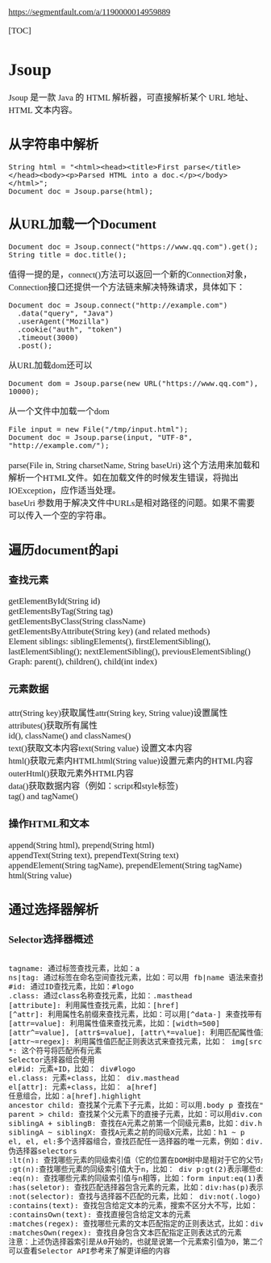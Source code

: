 <span  style="font-family: Simsun,serif; font-size: 17px; ">

https://segmentfault.com/a/1190000014959889

[TOC]

# Jsoup

Jsoup 是一款 Java 的 HTML 解析器，可直接解析某个 URL 地址、HTML 文本内容。

## 从字符串中解析

~~~
String html = "<html><head><title>First parse</title></head><body><p>Parsed HTML into a doc.</p></body></html>";
Document doc = Jsoup.parse(html);
~~~

## 从URL加载一个Document

~~~
Document doc = Jsoup.connect("https://www.qq.com").get();
String title = doc.title();
~~~

值得一提的是，connect()方法可以返回一个新的Connection对象，Connection接口还提供一个方法链来解决特殊请求，具体如下：

~~~
Document doc = Jsoup.connect("http://example.com")
  .data("query", "Java")
  .userAgent("Mozilla")
  .cookie("auth", "token")
  .timeout(3000)
  .post();
~~~

从URL加载dom还可以

~~~
Document dom = Jsoup.parse(new URL("https://www.qq.com"), 10000);
~~~

从一个文件中加载一个dom

~~~
File input = new File("/tmp/input.html");
Document doc = Jsoup.parse(input, "UTF-8", "http://example.com/");
~~~

parse(File in, String charsetName, String baseUri) 这个方法用来加载和解析一个HTML文件。如在加载文件的时候发生错误，将抛出IOException，应作适当处理。 <br> baseUri 参数用于解决文件中URLs是相对路径的问题。如果不需要可以传入一个空的字符串。

## 遍历document的api

### 查找元素
getElementById(String id)   
getElementsByTag(String tag)   
getElementsByClass(String className)   
getElementsByAttribute(String key) (and related methods)   
Element siblings: siblingElements(), firstElementSibling(), lastElementSibling(); nextElementSibling(), previousElementSibling()   
Graph: parent(), children(), child(int index)

### 元素数据
attr(String key)获取属性attr(String key, String value)设置属性   
attributes()获取所有属性   
id(), className() and classNames()   
text()获取文本内容text(String value) 设置文本内容   
html()获取元素内HTMLhtml(String value)设置元素内的HTML内容   
outerHtml()获取元素外HTML内容   
data()获取数据内容（例如：script和style标签)   
tag() and tagName()

### 操作HTML和文本
append(String html), prepend(String html)   
appendText(String text), prependText(String text)   
appendElement(String tagName), prependElement(String tagName)   
html(String value)

## 通过选择器解析

### Selector选择器概述

~~~ html

tagname: 通过标签查找元素，比如：a   
ns|tag: 通过标签在命名空间查找元素，比如：可以用 fb|name 语法来查找 <fb:name> 元素   
#id: 通过ID查找元素，比如：#logo   
.class: 通过class名称查找元素，比如：.masthead   
[attribute]: 利用属性查找元素，比如：[href]   
[^attr]: 利用属性名前缀来查找元素，比如：可以用[^data-] 来查找带有HTML5 Dataset属性的元素   
[attr=value]: 利用属性值来查找元素，比如：[width=500]   
[attr^=value], [attr$=value], [attr\*=value]: 利用匹配属性值开头、结尾或包含属性值来查找元素，比如：[href*=/path/]   
[attr~=regex]: 利用属性值匹配正则表达式来查找元素，比如： img[src~=(?i)\.(png|jpe?g)]   
*: 这个符号将匹配所有元素   
Selector选择器组合使用   
el#id: 元素+ID，比如： div#logo   
el.class: 元素+class，比如： div.masthead   
el[attr]: 元素+class，比如： a[href]   
任意组合，比如：a[href].highlight   
ancestor child: 查找某个元素下子元素，比如：可以用.body p 查找在"body"元素下的所有 p元素   
parent > child: 查找某个父元素下的直接子元素，比如：可以用div.content > p 查找 p 元素，也可以用body > * 查找body标签下所有直接子元素   
siblingA + siblingB: 查找在A元素之前第一个同级元素B，比如：div.head + div   
siblingA ~ siblingX: 查找A元素之前的同级X元素，比如：h1 ~ p   
el, el, el:多个选择器组合，查找匹配任一选择器的唯一元素，例如：div.masthead, div.logo   
伪选择器selectors   
:lt(n): 查找哪些元素的同级索引值（它的位置在DOM树中是相对于它的父节点）小于n，比如：td:lt(3) 表示小于三列的元素   
:gt(n):查找哪些元素的同级索引值大于n，比如： div p:gt(2)表示哪些div中有包含2个以上的p元素   
:eq(n): 查找哪些元素的同级索引值与n相等，比如：form input:eq(1)表示包含一个input标签的Form元素   
:has(seletor): 查找匹配选择器包含元素的元素，比如：div:has(p)表示哪些div包含了p元素   
:not(selector): 查找与选择器不匹配的元素，比如： div:not(.logo) 表示不包含 class=logo 元素的所有 div 列表   
:contains(text): 查找包含给定文本的元素，搜索不区分大不写，比如： p:contains(jsoup)   
:containsOwn(text): 查找直接包含给定文本的元素   
:matches(regex): 查找哪些元素的文本匹配指定的正则表达式，比如：div:matches((?i)login)   
:matchesOwn(regex): 查找自身包含文本匹配指定正则表达式的元素   
注意：上述伪选择器索引是从0开始的，也就是说第一个元素索引值为0，第二个元素index为1等   
可以查看Selector API参考来了解更详细的内容

~~~

</span>